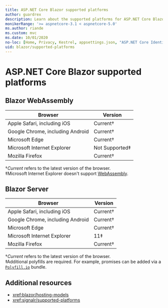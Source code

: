 ```yaml
---
title: ASP.NET Core Blazor supported platforms
author: guardrex
description: Learn about the supported platforms for ASP.NET Core Blazor.
monikerRange: '>= aspnetcore-3.1 < aspnetcore-5.0'
ms.author: riande
ms.custom: mvc
ms.date: 10/01/2020
no-loc: [Home, Privacy, Kestrel, appsettings.json, "ASP.NET Core Identity", cookie, Cookie, Blazor, "Blazor Server", "Blazor WebAssembly", "Identity", "Let's Encrypt", Razor, SignalR]
uid: blazor/supported-platforms
---
```

# ASP.NET Core Blazor supported platforms

## Blazor WebAssembly

| Browser                          | Version               |
| -------------------------------- | --------------------- |
| Apple Safari, including iOS      | Current&dagger;       |
| Google Chrome, including Android | Current&dagger;       |
| Microsoft Edge                   | Current&dagger;       |
| Microsoft Internet Explorer      | Not Supported&Dagger; |
| Mozilla Firefox                  | Current&dagger;       |  

&dagger;*Current* refers to the latest version of the browser.  
&Dagger;Microsoft Internet Explorer doesn't support [WebAssembly](https://webassembly.org).

## Blazor Server

| Browser                          | Version         |
| -------------------------------- | --------------- |
| Apple Safari, including iOS      | Current&dagger; |
| Google Chrome, including Android | Current&dagger; |
| Microsoft Edge                   | Current&dagger; |
| Microsoft Internet Explorer      | 11&Dagger;      |
| Mozilla Firefox                  | Current&dagger; |

&dagger;*Current* refers to the latest version of the browser.  
&Dagger;Additional polyfills are required. For example, promises can be added via a [`Polyfill.io`](https://polyfill.io/v3/) bundle.

## Additional resources

* <xref:blazor/hosting-models>
* <xref:signalr/supported-platforms>
